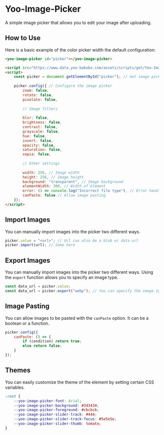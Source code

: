 # Yoo-Image-Picker
A simple image picker that allows you to edit your image after uploading.

## How to Use

Here is a basic example of the color picker width the default configuration:

```html
<yoo-image-picker id="picker"></yoo-image-picker>

<script src="https://www.data.yoo-babobo.com/assets/scripts/get/Yoo-Image-Picker"></script>
<script>
    const picker = document.getElementById("picker"); // Get image picker
    
    picker.config({ // Configure the image picker
        zoom: false,
        rotate: false,
        pixelate: false,
    
        // Image filters    
    
        blur: false,
        brightness: false,
        contrast: false,
        grayscale: false,
        hue: false,
        invert: false,
        opacity: false,
        saturation: false,
        sepia: false,
    
        // Other settings
    
        width: 256, // Image width
        height: 256, // Image height
        background: "transparent", // Image background
        elementWidth: 300, // Width of element
        error: () => console.log("Incorrect file type"), // Error handler
        canPaste: false // Allow image pasting
    });
</script>
```

## Import Images

You can manually import images into the picker two different ways.

```javascript
picker.value = "<url>"; // Url can also be a blob or data url
picker.import(url); // Same here
```

## Export Images

You can manually import images into the picker two different ways. Using the `export` function allows you to specify an image type.

```javascript
const data_url = picker.value;
const data_url = picker.export("webp"); // You can specify the image type with the export function. WebP is the default;
```

## Image Pasting

You can allow images to be pasted with the `canPaste` option. It can be a boolean or a function.

```javascript
picker.config({
    canPaste: () => {
        if (condition) return true;
        else return false;
    }
});
```

## Themes

You can easily customize the theme of the element by setting certain CSS variables.

```css
:root {
    --yoo-image-picker-font: Arial;
    --yoo-image-picker-background: #343434;
    --yoo-image-picker-foreground: #cbcbcb;
    --yoo-image-picker-slider-track: #444;
    --yoo-image-picker-slider-track-focus: #5e5e5e;
    --yoo-image-picker-slider-thumb: tomato;
}
```
